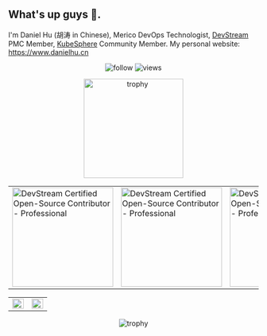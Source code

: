 ## What's up guys 👋.

I'm Daniel Hu (胡涛 in Chinese), Merico DevOps Technologist, [DevStream](https://github.com/devstream-io/devstream) PMC Member, [KubeSphere](https://github.com/kubesphere/kubesphere) Community Member. My personal website: <https://www.danielhu.cn>

<p align="center"> 
  <img src="https://img.shields.io/github/followers/daniel-hutao?label=Followers" alt="follow" />
  <img src="https://komarev.com/ghpvc/?username=daniel-hutao" alt="views" /> 
</p>

<p align="center"> 
  <img width="200" height="200" src="https://images.credly.com/size/680x680/images/3907f0ce-4e4b-44c9-8655-db11ea98cb8a/image.png" alt="trophy" />
</p>

<table><tr><td valign="top" width="50%">
  <img width="200" height="200" src="https://images.credly.com/size/680x680/images/3907f0ce-4e4b-44c9-8655-db11ea98cb8a/image.png" align="left" style="width: 100%" alt="DevStream Certified Open-Source Contributor - Professional" />
</td><td valign="top" width="33.3%">

  <img width="200" height="200" src="https://images.credly.com/size/680x680/images/3907f0ce-4e4b-44c9-8655-db11ea98cb8a/image.png" align="left" style="width: 100%" alt="DevStream Certified Open-Source Contributor - Professional" />
  
</td><td valign="top" width="33.3%">
  
  <img width="200" height="200" src="https://images.credly.com/size/680x680/images/3907f0ce-4e4b-44c9-8655-db11ea98cb8a/image.png" align="left" style="width: 100%" alt="DevStream Certified Open-Source Contributor - Professional" />
  
</td><td valign="top" width="33.3%">
  
</td></tr></table>  


<table><tr><td valign="top" width="50%">
<img src="https://github-readme-stats.vercel.app/api?username=daniel-hutao&show_icons=true&include_all_commits=true&count_private=true" align="left" style="width: 100%" />
</td><td valign="top" width="50%">
<img src="https://github-readme-stats.vercel.app/api/top-langs/?username=daniel-hutao&hide_border=true&layout=compact&hide=javascript,html,css,scss" align="left" style="width: 100%" />
</td></tr></table>  

<p align="center"> 
  <img src="https://github-profile-trophy.vercel.app/?username=daniel-hutao" alt="trophy" />
</p>
